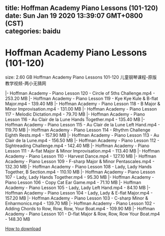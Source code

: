 
title: Hoffman Academy Piano Lessons (101-120)
date: Sun Jan 19 2020 13:39:07 GMT+0800 (CST)    
categories: baidu
---

# Hoffman Academy Piano Lessons (101-120)
size: 2.60 GB
 Hoffman Academy Piano Lessons 101-120 儿童钢琴课程-原版教学视频-两小无猜网
 
|- Hoffman Academy - Piano Lesson 120 - Circle of 5ths Challenge.mp4 - 253.20 MB
|- Hoffman Academy - Piano Lesson 119 - Kye Kye Kule & B-flat Major.mp4 - 139.40 MB
|- Hoffman Academy - Piano Lesson 118 - B Major & Minor Improvisation.mp4 - 131.00 MB
|- Hoffman Academy - Piano Lesson 117 - Melodic Dictation.mp4 - 79.70 MB
|- Hoffman Academy - Piano Lesson 116 - Au Clair de la Lune Hands Together.mp4 - 135.40 MB
|- Hoffman Academy - Piano Lesson 115 - Au Clair de la Lune Left Hand.mp4 - 119.70 MB
|- Hoffman Academy - Piano Lesson 114 - Rhythm Challenge Eighth Rests.mp4 - 157.90 MB
|- Hoffman Academy - Piano Lesson 113 - Au Clair de la Lune.mp4 - 156.50 MB
|- Hoffman Academy - Piano Lesson 112 - Sightreading Challenge.mp4 - 142.40 MB
|- Hoffman Academy - Piano Lesson 111 - A-flat Major & Minor Improvisation.mp4 - 113.40 MB
|- Hoffman Academy - Piano Lesson 110 - Harvest Dance.mp4 - 127.10 MB
|- Hoffman Academy - Piano Lesson 109 - F-sharp Major & Minor Pentascales.mp4 - 132.30 MB
|- Hoffman Academy - Piano Lesson 108 - Lady, Lady Hands Together, B Section.mp4 - 110.10 MB
|- Hoffman Academy - Piano Lesson 107 - Lady, Lady Hands Together.mp4 - 95.30 MB
|- Hoffman Academy - Piano Lesson 106 - Copy Cat Ear Game.mp4 - 71.10 MB
|- Hoffman Academy - Piano Lesson 105 - Lady, Lady Left Hand.mp4 - 84.10 MB
|- Hoffman Academy - Piano Lesson 104 - Lady, Lady & E-flat Major.mp4 - 157.20 MB
|- Hoffman Academy - Piano Lesson 103 - C-sharp Minor & Enharmonics.mp4 - 139.70 MB
|- Hoffman Academy - Piano Lesson 102 - Adding Chords to Row, Row, Row, Your Boat.mp4 - 109.90 MB
|- Hoffman Academy - Piano Lesson 101 - D-flat Major & Row, Row, Row Your Boat.mp4 - 148.30 MB

[How to download](https://bpcam.bemobtrk.com/go/2ceec3aa-1ca2-46d6-b9ff-aaa5c184517c?jno=5097)